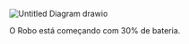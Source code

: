 ![Untitled Diagram drawio](https://user-images.githubusercontent.com/104370082/170141272-95a97eaa-50e4-438c-ae2c-f0dfe6a894ef.png)

O Robo está começando com 30% de bateria.
